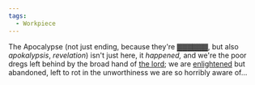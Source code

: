 ```yaml
---
tags:
  - Workpiece
---
```

The Apocalypse (not just ending, because they're ▓▓▓▓▓▓, but also *apokalypsis*, *revelation*) isn't just here, it *happened,* and we're the poor dregs left behind by the broad hand of [the lord](God); we are [enlightened](Apotheosis) but abandoned, left to rot in the unworthiness we are so horribly aware of...
